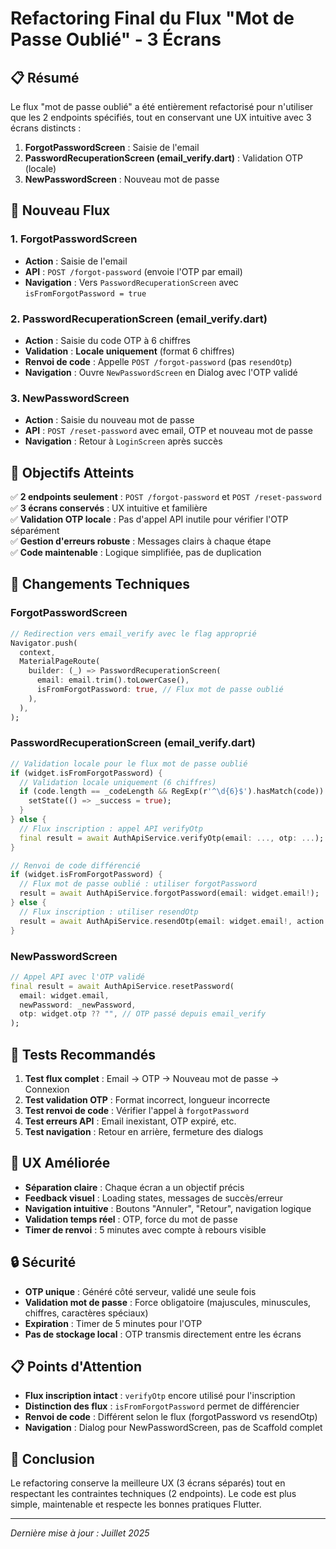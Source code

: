 # Refactoring Final du Flux "Mot de Passe Oublié" - 3 Écrans

## 📋 Résumé

Le flux "mot de passe oublié" a été entièrement refactorisé pour n'utiliser que les 2 endpoints spécifiés, tout en conservant une UX intuitive avec 3 écrans distincts :

1. **ForgotPasswordScreen** : Saisie de l'email
2. **PasswordRecuperationScreen (email_verify.dart)** : Validation OTP (locale)
3. **NewPasswordScreen** : Nouveau mot de passe

## 🔄 Nouveau Flux

### 1. ForgotPasswordScreen
- **Action** : Saisie de l'email
- **API** : `POST /forgot-password` (envoie l'OTP par email)
- **Navigation** : Vers `PasswordRecuperationScreen` avec `isFromForgotPassword = true`

### 2. PasswordRecuperationScreen (email_verify.dart)
- **Action** : Saisie du code OTP à 6 chiffres
- **Validation** : **Locale uniquement** (format 6 chiffres) 
- **Renvoi de code** : Appelle `POST /forgot-password` (pas `resendOtp`)
- **Navigation** : Ouvre `NewPasswordScreen` en Dialog avec l'OTP validé

### 3. NewPasswordScreen
- **Action** : Saisie du nouveau mot de passe
- **API** : `POST /reset-password` avec email, OTP et nouveau mot de passe
- **Navigation** : Retour à `LoginScreen` après succès

## 🎯 Objectifs Atteints

✅ **2 endpoints seulement** : `POST /forgot-password` et `POST /reset-password`  
✅ **3 écrans conservés** : UX intuitive et familière  
✅ **Validation OTP locale** : Pas d'appel API inutile pour vérifier l'OTP séparément  
✅ **Gestion d'erreurs robuste** : Messages clairs à chaque étape  
✅ **Code maintenable** : Logique simplifiée, pas de duplication  

## 🔧 Changements Techniques

### ForgotPasswordScreen
```dart
// Redirection vers email_verify avec le flag approprié
Navigator.push(
  context,
  MaterialPageRoute(
    builder: (_) => PasswordRecuperationScreen(
      email: email.trim().toLowerCase(),
      isFromForgotPassword: true, // Flux mot de passe oublié
    ),
  ),
);
```

### PasswordRecuperationScreen (email_verify.dart)
```dart
// Validation locale pour le flux mot de passe oublié
if (widget.isFromForgotPassword) {
  // Validation locale uniquement (6 chiffres)
  if (code.length == _codeLength && RegExp(r'^\d{6}$').hasMatch(code)) {
    setState(() => _success = true);
  }
} else {
  // Flux inscription : appel API verifyOtp
  final result = await AuthApiService.verifyOtp(email: ..., otp: ...);
}
```

```dart
// Renvoi de code différencié
if (widget.isFromForgotPassword) {
  // Flux mot de passe oublié : utiliser forgotPassword
  result = await AuthApiService.forgotPassword(email: widget.email!);
} else {
  // Flux inscription : utiliser resendOtp
  result = await AuthApiService.resendOtp(email: widget.email!, action: 'registration');
}
```

### NewPasswordScreen
```dart
// Appel API avec l'OTP validé
final result = await AuthApiService.resetPassword(
  email: widget.email,
  newPassword: _newPassword,
  otp: widget.otp ?? "", // OTP passé depuis email_verify
);
```

## 🧪 Tests Recommandés

1. **Test flux complet** : Email → OTP → Nouveau mot de passe → Connexion
2. **Test validation OTP** : Format incorrect, longueur incorrecte
3. **Test renvoi de code** : Vérifier l'appel à `forgotPassword`
4. **Test erreurs API** : Email inexistant, OTP expiré, etc.
5. **Test navigation** : Retour en arrière, fermeture des dialogs

## 📱 UX Améliorée

- **Séparation claire** : Chaque écran a un objectif précis
- **Feedback visuel** : Loading states, messages de succès/erreur
- **Navigation intuitive** : Boutons "Annuler", "Retour", navigation logique
- **Validation temps réel** : OTP, force du mot de passe
- **Timer de renvoi** : 5 minutes avec compte à rebours visible

## 🔒 Sécurité

- **OTP unique** : Généré côté serveur, validé une seule fois
- **Validation mot de passe** : Force obligatoire (majuscules, minuscules, chiffres, caractères spéciaux)
- **Expiration** : Timer de 5 minutes pour l'OTP
- **Pas de stockage local** : OTP transmis directement entre les écrans

## 📋 Points d'Attention

- **Flux inscription intact** : `verifyOtp` encore utilisé pour l'inscription
- **Distinction des flux** : `isFromForgotPassword` permet de différencier
- **Renvoi de code** : Différent selon le flux (forgotPassword vs resendOtp)
- **Navigation** : Dialog pour NewPasswordScreen, pas de Scaffold complet

## 🎉 Conclusion

Le refactoring conserve la meilleure UX (3 écrans séparés) tout en respectant les contraintes techniques (2 endpoints). Le code est plus simple, maintenable et respecte les bonnes pratiques Flutter.

---
*Dernière mise à jour : Juillet 2025*
